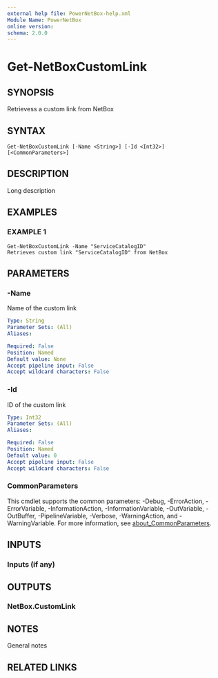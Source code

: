 ```yaml
---
external help file: PowerNetBox-help.xml
Module Name: PowerNetBox
online version:
schema: 2.0.0
---
```


# Get-NetBoxCustomLink

## SYNOPSIS
Retrievess a custom link from NetBox

## SYNTAX

```
Get-NetBoxCustomLink [-Name <String>] [-Id <Int32>] [<CommonParameters>]
```

## DESCRIPTION
Long description

## EXAMPLES

### EXAMPLE 1
```
Get-NetBoxCustomLink -Name "ServiceCatalogID"
Retrieves custom link "ServiceCatalogID" from NetBox
```

## PARAMETERS

### -Name
Name of the custom link

```yaml
Type: String
Parameter Sets: (All)
Aliases:

Required: False
Position: Named
Default value: None
Accept pipeline input: False
Accept wildcard characters: False
```

### -Id
ID of the custom link

```yaml
Type: Int32
Parameter Sets: (All)
Aliases:

Required: False
Position: Named
Default value: 0
Accept pipeline input: False
Accept wildcard characters: False
```

### CommonParameters
This cmdlet supports the common parameters: -Debug, -ErrorAction, -ErrorVariable, -InformationAction, -InformationVariable, -OutVariable, -OutBuffer, -PipelineVariable, -Verbose, -WarningAction, and -WarningVariable. For more information, see [about_CommonParameters](http://go.microsoft.com/fwlink/?LinkID=113216).

## INPUTS

### Inputs (if any)
## OUTPUTS

### NetBox.CustomLink
## NOTES
General notes

## RELATED LINKS
